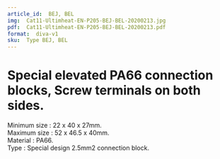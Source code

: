 ```yaml
---
article_id:  BEJ, BEL
img:  Cat11-Ultimheat-EN-P205-BEJ-BEL-20200213.jpg
pdf:  Cat11-Ultimheat-EN-P205-BEJ-BEL-20200213.pdf
format:  diva-v1
sku:  Type BEJ, BEL
---
```

# Special elevated PA66 connection blocks, Screw terminals on both sides.

Minimum size : 22 x 40 x 27mm.  
Maximum size : 52 x 46.5 x 40mm.  
Material : PA66.  
Type : Special design 2.5mm2 connection block.  

